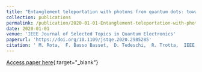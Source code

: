 ```yaml
---
title: "Entanglement teleportation with photons from quantum dots: towards a solid-state based quantum network"
collection: publications
permalink: /publication/2020-01-01-Entanglement-teleportation-with-photons-from-quantum-dots-towards-a-solid-state-based-quantum-network
date: 2020-01-01
venue: 'IEEE Journal of Selected Topics in Quantum Electronics'
paperurl: 'https://doi.org/10.1109/jstqe.2020.2985285'
citation: ' M. Rota,  F. Basso Basset,  D. Tedeschi,  R. Trotta,  IEEE Journal of Selected Topics in Quantum Electronics 26, 6400416 (2020).'
---
```

[Access paper here](https://doi.org/10.1109/jstqe.2020.2985285){:target="_blank"}
